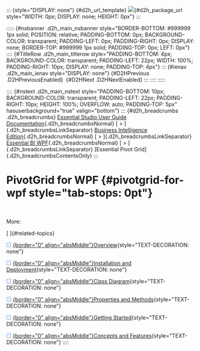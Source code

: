 ::: {style="DISPLAY: none"}
[](ms-xhelp:///?Id=d2h_url_template){#d2h_url_template} ![](!package_url!){#d2h_package_url style="WIDTH: 0px; DISPLAY: none; HEIGHT: 0px"}
:::

::::: {#nsbanner .d2h_main_nsbanner style="BORDER-BOTTOM: #999999 1px solid; POSITION: relative; PADDING-BOTTOM: 0px; BACKGROUND-COLOR: transparent; PADDING-LEFT: 0px; PADDING-RIGHT: 0px; DISPLAY: none; BORDER-TOP: #999999 1px solid; PADDING-TOP: 0px; LEFT: 0px"}
:::: {#TitleRow .d2h_main_titlerow style="PADDING-BOTTOM: 4px; BACKGROUND-COLOR: transparent; PADDING-LEFT: 22px; WIDTH: 100%; PADDING-RIGHT: 10px; DISPLAY: none; PADDING-TOP: 4px"}
::: {#ienav .d2h_main_ienav style="DISPLAY: none"}
[](ms-xhelp:///?Id=80bf843d-5d1a-479a-92a2-74e260cf84fa){#D2HPrevious .D2HPreviousEnabled}  [](ms-xhelp:///?Id=fea1888d-b609-4cc3-98eb-b76778650947){#D2HNext .D2HNextEnabled}
:::
::::
:::::

:::: {#nstext .d2h_main_nstext style="PADDING-BOTTOM: 10px; BACKGROUND-COLOR: transparent; PADDING-LEFT: 22px; PADDING-RIGHT: 10px; HEIGHT: 100%; OVERFLOW: auto; PADDING-TOP: 5px" hasuserbackground="true" valign="bottom"}
::: {#d2h_breadcrumbs .d2h_breadcrumbs}
[Essential Studio User Guide Documentation](ms-xhelp:///?Id=12457748-09e3-4d74-a240-8e049cedf030){.d2h_breadcrumbsNormal} [ \> ]{.d2h_breadcrumbsLinkSeparator} [Business Intelligence Edition](ms-xhelp:///?Id=fdf33dd8-62b2-47b9-ad7b-fc50e590bca5){.d2h_breadcrumbsNormal} [ \> ]{.d2h_breadcrumbsLinkSeparator} [Essential BI WPF](ms-xhelp:///?Id=41e3d586-d922-4a01-8272-679fe4ae7343){.d2h_breadcrumbsNormal} [ \> ]{.d2h_breadcrumbsLinkSeparator} [Essential Pivot Grid]{.d2h_breadcrumbsContentsOnly}
:::

# PivotGrid for WPF {#pivotgrid-for-wpf style="tab-stops: 0pt"}

 

More:

[ ]{#related-topics}

[![](button.gif){border="0" align="absMiddle"}Overview](ms-xhelp:///?Id=fea1888d-b609-4cc3-98eb-b76778650947){style="TEXT-DECORATION: none"}

[![](button.gif){border="0" align="absMiddle"}Installation and Deployment](ms-xhelp:///?Id=4b2f4f7a-f972-4de9-873d-104bc2d9ef39){style="TEXT-DECORATION: none"}

[![](button.gif){border="0" align="absMiddle"}Class Diagram](ms-xhelp:///?Id=d6583768-2581-4fbd-b6fc-c0aaf470a9cb){style="TEXT-DECORATION: none"}

[![](button.gif){border="0" align="absMiddle"}Properties and Methods](ms-xhelp:///?Id=943555f4-68fa-4955-9265-06e33e6dcb54){style="TEXT-DECORATION: none"}

[![](button.gif){border="0" align="absMiddle"}Getting Started](ms-xhelp:///?Id=4793e049-2ec5-408e-bc06-9c2fcc95cdff){style="TEXT-DECORATION: none"}

[![](button.gif){border="0" align="absMiddle"}Concepts and Features](ms-xhelp:///?Id=36028cbd-9e97-4a66-9ddd-40bdb02fe567){style="TEXT-DECORATION: none"}
::::
